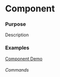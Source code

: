 # Component

### Purpose
Description

### Examples
[Component Demo](http://keleko34.github.io/KC/)

###### Commands
